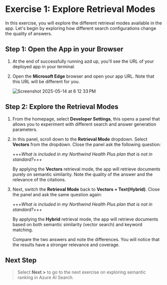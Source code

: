 # Exercise 1: Explore Retrieval Modes

In this exercise, you will explore the different retrieval modes available in the app. Let's begin by exploring how different search configurations change the quality of answers.

## Step 1: Open the App in your Browser

1. At the end of successfully running azd up, you'll see the URL of your deployed app in your terminal. 

1. Open the **Microsoft Edge** browser and open your app URL. Note that this URL will be different for you.
   
    ![Screenshot 2025-05-14 at 6 12 33 PM](https://github.com/user-attachments/assets/57104952-2e55-434d-a38a-869ede36cb54)


## Step 2: Explore the Retrieval Modes

1. From the homepage, select **Developer Settings**, this opens a panel that allows you to experiment with different search and answer generation parameters.

1. In this panel, scroll down to the **Retrieval Mode** dropdown. Select **Vectors** from the dropdown. Close the panel ask the following question:

    +++*What is included in my Northwind Health Plus plan that is not in standard?*+++

    By applying the **Vectors** retrieval mode, the app will retrieve documents purely on semantic similarity. Note the quality of the answer and the relevance of the citations.

1. Next, switch the **Retrieval Mode** back to **Vectors + Text(Hybrid)**. Close the panel and ask the same question again:

    +++*What is included in my Northwind Health Plus plan that is not in standard?*+++

    By applying the **Hybrid** retrieval mode, the app will retrieve documents based on both semantic similarity (vector search) and keyword matching.
  
    Compare the two answers and note the differences. You will notice that the results have a stronger relevance and coverage.

## Next Step

> Select **Next >** to go to the next exercise on exploring semantic ranking in Azure AI Search.
